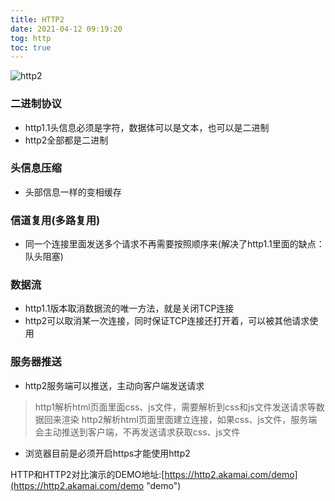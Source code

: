 ```yaml
---
title: HTTP2
date: 2021-04-12 09:19:20
tog: http
toc: true
---
```



![http2](/assets/httpImg/http2.png "http2")
### 二进制协议
* http1.1头信息必须是字符，数据体可以是文本，也可以是二进制
* http2全部都是二进制

### 头信息压缩
* 头部信息一样的变相缓存

### 信道复用(多路复用)
* 同一个连接里面发送多个请求不再需要按照顺序来(解决了http1.1里面的缺点：队头阻塞)

### 数据流
* http1.1版本取消数据流的唯一方法，就是关闭TCP连接
* http2可以取消某一次连接，同时保证TCP连接还打开着，可以被其他请求使用

### 服务器推送
* http2服务端可以推送，主动向客户端发送请求
>http1解析html页面里面css、js文件，需要解析到css和js文件发送请求等数据回来渲染
>http2解析html页面里面建立连接，如果css、js文件，服务端会主动推送到客户端，不再发送请求获取css、js文件
* 浏览器目前是必须开启https才能使用http2

HTTP和HTTP2对比演示的DEMO地址:[https://http2.akamai.com/demo](https://http2.akamai.com/demo "demo")